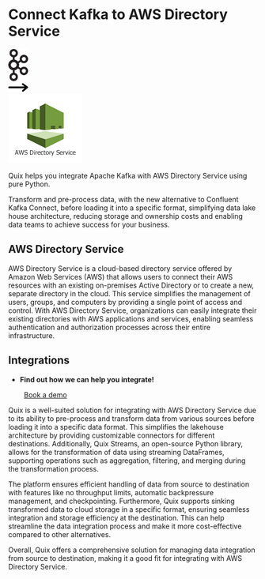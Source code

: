 # Connect Kafka to AWS Directory Service

<div class="connect-images cards blog-grid-card" markdown>
<div>
<img src="../images/kafka_logo.png" width="40px" />
</div>
<div>
<img src="../images/arrow.svg" width="40px" />
</div>
<div>
<img src="./images/aws-directory-service_1.jpg" />
</div>
</div>

Quix helps you integrate Apache Kafka with AWS Directory Service using pure Python.

Transform and pre-process data, with the new alternative to Confluent Kafka Connect, before loading it into a specific format, simplifying data lake house architecture, reducing storage and ownership costs and enabling data teams to achieve success for your business.

## AWS Directory Service

AWS Directory Service is a cloud-based directory service offered by Amazon Web Services (AWS) that allows users to connect their AWS resources with an existing on-premises Active Directory or to create a new, separate directory in the cloud. This service simplifies the management of users, groups, and computers by providing a single point of access and control. With AWS Directory Service, organizations can easily integrate their existing directories with AWS applications and services, enabling seamless authentication and authorization processes across their entire infrastructure.

## Integrations

<div class="grid cards" markdown>

- __Find out how we can help you integrate!__

    <a class="md-button md-button--primary" href="https://share.hsforms.com/1iW0TmZzKQMChk0lxd_tGiw4yjw2?__hstc=175542013.2303933fbd746c0ac86d9ccbe9bc9100.1728383268831.1729603416735.1729620918855.31&__hssc=175542013.1.1729620918855&__hsfp=2132701734" target="_blank" style="margin:.5rem;">Book a demo</a>

</div>


Quix is a well-suited solution for integrating with AWS Directory Service due to its ability to pre-process and transform data from various sources before loading it into a specific data format. This simplifies the lakehouse architecture by providing customizable connectors for different destinations. Additionally, Quix Streams, an open-source Python library, allows for the transformation of data using streaming DataFrames, supporting operations such as aggregation, filtering, and merging during the transformation process.

The platform ensures efficient handling of data from source to destination with features like no throughput limits, automatic backpressure management, and checkpointing. Furthermore, Quix supports sinking transformed data to cloud storage in a specific format, ensuring seamless integration and storage efficiency at the destination. This can help streamline the data integration process and make it more cost-effective compared to other alternatives.

Overall, Quix offers a comprehensive solution for managing data integration from source to destination, making it a good fit for integrating with AWS Directory Service.

